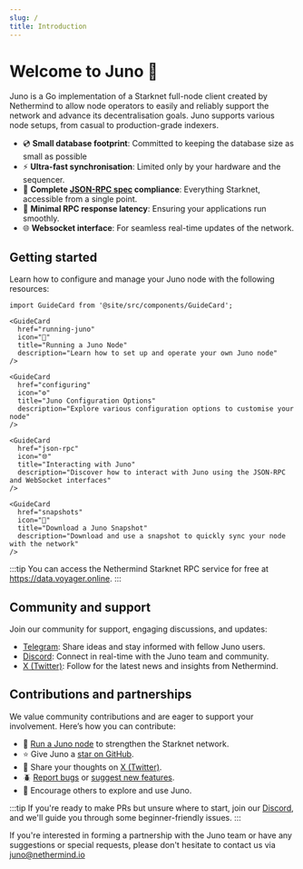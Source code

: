 ```yaml
---
slug: /
title: Introduction
---
```


# Welcome to Juno :wave:

Juno is a Go implementation of a Starknet full-node client created by Nethermind to allow node operators to easily and reliably support the network and advance its decentralisation goals. Juno supports various node setups, from casual to production-grade indexers.

- :cd: **Small database footprint**: Committed to keeping the database size as small as possible
- :zap: **Ultra-fast synchronisation**: Limited only by your hardware and the sequencer.
- :100: **Complete [JSON-RPC spec](https://github.com/starkware-libs/starknet-specs/tree/master) compliance**: Everything Starknet, accessible from a single point.
- :mag_right: **Minimal RPC response latency**: Ensuring your applications run smoothly.
- :globe_with_meridians: **Websocket interface**: For seamless real-time updates of the network.

## Getting started

Learn how to configure and manage your Juno node with the following resources:

```mdx-code-block
import GuideCard from '@site/src/components/GuideCard';

<GuideCard
  href="running-juno"
  icon="🚀"
  title="Running a Juno Node"
  description="Learn how to set up and operate your own Juno node"
/>

<GuideCard
  href="configuring"
  icon="⚙️"
  title="Juno Configuration Options"
  description="Explore various configuration options to customise your node"
/>

<GuideCard
  href="json-rpc"
  icon="🌐"
  title="Interacting with Juno"
  description="Discover how to interact with Juno using the JSON-RPC and WebSocket interfaces"
/>

<GuideCard
  href="snapshots"
  icon="📸"
  title="Download a Juno Snapshot"
  description="Download and use a snapshot to quickly sync your node with the network"
/>
```

:::tip
You can access the Nethermind Starknet RPC service for free at https://data.voyager.online.
:::

## Community and support

Join our community for support, engaging discussions, and updates:

- [Telegram](https://t.me/+LHRF4H8iQ3c5MDY0): Share ideas and stay informed with fellow Juno users.
- [Discord](https://discord.gg/SZkKcmmChJ): Connect in real-time with the Juno team and community.
- [X (Twitter)](https://x.com/NethermindStark): Follow for the latest news and insights from Nethermind.

## Contributions and partnerships

We value community contributions and are eager to support your involvement. Here’s how you can contribute:

- :rocket: [Run a Juno node](running-juno) to strengthen the Starknet network.
- :star: Give Juno a [star on GitHub](https://github.com/NethermindEth/juno/stargazers).
- :memo: Share your thoughts on [X (Twitter)](https://twitter.com/intent/tweet?url=https%3A%2F%2Fgithub.com%2FNethermindEth%2Fjuno&via=nethermindeth&text=Juno%20is%20Awesome%2C%20they%20are%20working%20hard%20to%20bring%20decentralization%20to%20StarkNet&hashtags=StarkNet%2CJuno%2CEthereum).
- :beetle: [Report bugs](https://github.com/NethermindEth/juno/issues/new) or [suggest new features](https://github.com/NethermindEth/juno/issues/new).
- :mega: Encourage others to explore and use Juno.

:::tip
If you're ready to make PRs but unsure where to start, join our [Discord](https://discord.gg/TcHbSZ9ATd), and we'll guide you through some beginner-friendly issues.
:::

If you're interested in forming a partnership with the Juno team or have any suggestions or special requests, please don't hesitate to contact us via juno@nethermind.io